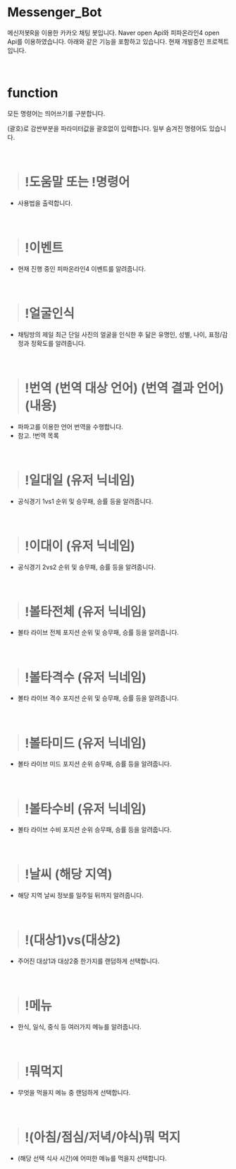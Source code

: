 # Messenger_Bot
메신저봇R을 이용한 카카오 채팅 봇입니다.
Naver open Api와 피파온라인4 open Api를 이용하였습니다.
아래와 같은 기능을 포함하고 있습니다.
현재 개발중인 프로젝트입니다.

<br/>

# function
모든 명령어는 띄어쓰기를 구분합니다.

(괄호)로 감싼부분을 파라미터값을 괄호없이 입력합니다.
일부 숨겨진 명령어도 있습니다.

<br/>

># !도움말 또는 !명령어
- 사용법을 출력합니다.

<br/>

># !이벤트
- 현재 진행 중인 피파온라인4 이벤트를 알려줍니다.
<br/>

># !얼굴인식

- 채팅방의 제일 최근 단일 사진의 얼굴을 인식한 후 닮은 유명인, 성별, 나이, 표정/감정과 정확도를 알려줍니다.
<br/>

># !번역 (번역 대상 언어) (번역 결과 언어) (내용)
- 파파고를 이용한 언어 번역을 수행합니다.
- 참고. !번역 목록
<br/>

># !일대일 (유저 닉네임)
- 공식경기 1vs1 순위 및 승무패, 승률 등을 알려줍니다.
<br/>

># !이대이 (유저 닉네임)
- 공식경기 2vs2 순위 및 승무패, 승률 등을 알려줍니다.
<br/>

># !볼타전체 (유저 닉네임)
- 볼타 라이브 전체 포지션 순위 및  승무패, 승률 등을 알려줍니다.
<br/>

># !볼타격수 (유저 닉네임)
- 볼타 라이브 격수 포지션 순위 및 승무패, 승률 등을 알려줍니다.
<br/>

># !볼타미드 (유저 닉네임)
- 볼타 라이브 미드 포지션 순위 승무패, 승률 등을 알려줍니다.
<br/>

># !볼타수비 (유저 닉네임)
- 볼타 라이브 수비 포지션 순위 승무패, 승률 등을 알려줍니다.
<br/>

># !날씨 (해당 지역)
- 해당 지역 날씨 정보를 일주일 뒤까지 알려줍니다.
<br/>

># !(대상1)vs(대상2)
- 주어진 대상1과 대상2중 한가지를 랜덤하게 선택합니다.
<br/>

># !메뉴
- 한식, 일식, 중식 등 여러가지 메뉴를 알려줍니다.
<br/>

># !뭐먹지
- 무엇을 먹을지 메뉴 중 랜덤하게 선택합니다.
<br/>

># !(아침/점심/저녁/야식)뭐 먹지
- (해당 선택 식사 시간)에 어떠한 메뉴를 먹을지 선택합니다.
<br/>
